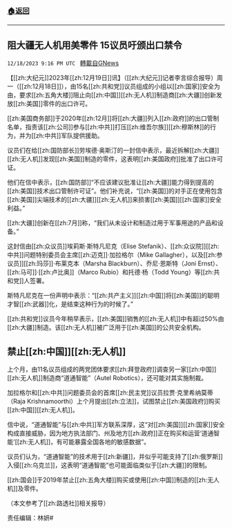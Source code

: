 ###  [:house:返回](README.md)
---


## 阻大疆无人机用美零件 15议员吁颁出口禁令
`12/18/2023 9:16 PM UTC ` [轉載自GNews](https://gnews.org/articles/2125771)

【[[zh:大纪元]]2023年[[zh:12月19日]]讯】（[[zh:大纪元]]记者李言综合报导）周一（[[zh:12月18日]]），由15名[[zh:共和党]]议员组成的小组以[[zh:国家]]安全为由，要求[[zh:五角大楼]]阻止向[[zh:中国]][[zh:无人机]]制造商[[zh:大疆]]创新发放[[zh:美国]]零件的出口许可。

[[zh:美国商务部]]于2020年[[zh:12月]]将[[zh:大疆]]列入[[zh:政府]]的出口管制名单，指责该[[zh:公司]]参与[[zh:中共]]打压[[zh:维吾尔族]][[zh:穆斯林]]的行为，并为[[zh:中共]]军队提供援助。

议员们在给[[zh:国防部长]]劳埃德‧奥斯汀的一封信中表示，最近拆解[[zh:大疆]][[zh:无人机]]发现[[zh:美国]]制造的零件，这表明[[zh:美国政府]]批准了出口许可证。

他们在信中表示，[[zh:国防部]]“不应该建议批准让[[zh:大疆]]能力得到提高的[[zh:美国]]技术出口管制许可证”。他们补充说，“[[zh:美国]]的对手正在使用包含[[zh:美国]]尖端技术的[[zh:大疆]][[zh:无人机]]来损害[[zh:美国]][[zh:国家]]安全利益。”

[[zh:大疆]]创新在[[zh:7月]]称，“我们从未设计和制造过用于军事用途的产品和设备。”

这封信由[[zh:众议员]]埃莉斯‧斯特凡尼克（Elise Stefanik）、[[zh:众议院]][[zh:中共]]问题特别委员会主席[[zh:迈克]]‧加拉格尔（Mike Gallagher），以及[[zh:参议员]][[zh:玛莎]]‧布莱克本（Marsha Blackburn）、乔尼‧恩斯特（Joni Ernst）、[[zh:马可]]‧[[zh:卢比奥]]（Marco Rubio）和托德‧杨（Todd Young）等[[zh:共和党]]人签署。

斯特凡尼克在一份声明中表示：“[[zh:共产主义]][[zh:中国]]将[[zh:美国]]的聪明才智[[zh:武器]]化，是结束这种行为的时候了。”

[[zh:共和党]]议员今年稍早表示，[[zh:美国]]销售的[[zh:无人机]]中有超过50%由[[zh:大疆]]制造。该[[zh:无人机]]被广泛用于[[zh:美国]]的公共安全机构。

## 禁止[[zh:中国]][[zh:无人机]]

上个月，由11名议员组成的两党团体要求[[zh:拜登政府]]调查另一家[[zh:中国]][[zh:无人机]]制造商“道通智能”（Autel Robotics），还可能对其实施制裁。

加拉格尔和[[zh:中共]]问题委员会的首席[[zh:民主党]]议员拉贾‧克里希纳莫蒂（Raja Krishnamoorthi）上个月提出[[zh:立法]]，试图禁止[[zh:美国政府]]购买[[zh:中国]][[zh:无人机]]。

信中说，“道通智能”与[[zh:中共]]军方联系深厚，这“对[[zh:美国]][[zh:国家]]安全构成直接威胁，因为地方执法部门、州及地方[[zh:政府]]正在购买和运营‘道通智能’[[zh:无人机]]，有可能暴露全国各地的敏感数据”。

议员们认为，“道通智能”的技术用于[[zh:新疆]]，并似乎可能支持了[[zh:俄罗斯]]入侵[[zh:乌克兰]]，这表明“道通智能”也可能面临类似于[[zh:大疆]]的限制。

[[zh:国会]]于2019年禁止[[zh:五角大楼]]购买或使用[[zh:中国]]制造的[[zh:无人机]]及零件。

（本文参考了[[zh:路透社]]相关报导）

责任编辑：林妍#
